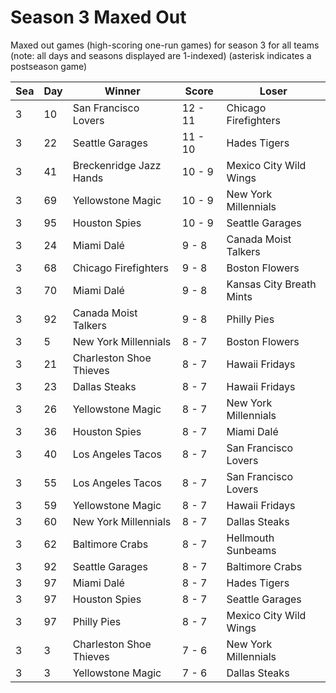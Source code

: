 # Season 3 Maxed Out



Maxed out games (high-scoring one-run games) for season 3 for all teams (note: all days and seasons displayed are 1-indexed) (asterisk indicates a postseason game)


| Sea | Day | Winner | Score | Loser | 
| ------ |------ |------ |------ |------ |
| 3 | 10 | San Francisco Lovers | 12 - 11 | Chicago Firefighters | 
| 3 | 22 | Seattle Garages | 11 - 10 | Hades Tigers | 
| 3 | 41 | Breckenridge Jazz Hands | 10 - 9 | Mexico City Wild Wings | 
| 3 | 69 | Yellowstone Magic | 10 - 9 | New York Millennials | 
| 3 | 95 | Houston Spies | 10 - 9 | Seattle Garages | 
| 3 | 24 | Miami Dalé | 9 - 8 | Canada Moist Talkers | 
| 3 | 68 | Chicago Firefighters | 9 - 8 | Boston Flowers | 
| 3 | 70 | Miami Dalé | 9 - 8 | Kansas City Breath Mints | 
| 3 | 92 | Canada Moist Talkers | 9 - 8 | Philly Pies | 
| 3 | 5 | New York Millennials | 8 - 7 | Boston Flowers | 
| 3 | 21 | Charleston Shoe Thieves | 8 - 7 | Hawaii Fridays | 
| 3 | 23 | Dallas Steaks | 8 - 7 | Hawaii Fridays | 
| 3 | 26 | Yellowstone Magic | 8 - 7 | New York Millennials | 
| 3 | 36 | Houston Spies | 8 - 7 | Miami Dalé | 
| 3 | 40 | Los Angeles Tacos | 8 - 7 | San Francisco Lovers | 
| 3 | 55 | Los Angeles Tacos | 8 - 7 | San Francisco Lovers | 
| 3 | 59 | Yellowstone Magic | 8 - 7 | Hawaii Fridays | 
| 3 | 60 | New York Millennials | 8 - 7 | Dallas Steaks | 
| 3 | 62 | Baltimore Crabs | 8 - 7 | Hellmouth Sunbeams | 
| 3 | 92 | Seattle Garages | 8 - 7 | Baltimore Crabs | 
| 3 | 97 | Miami Dalé | 8 - 7 | Hades Tigers | 
| 3 | 97 | Houston Spies | 8 - 7 | Seattle Garages | 
| 3 | 97 | Philly Pies | 8 - 7 | Mexico City Wild Wings | 
| 3 | 3 | Charleston Shoe Thieves | 7 - 6 | New York Millennials | 
| 3 | 3 | Yellowstone Magic | 7 - 6 | Dallas Steaks | 



